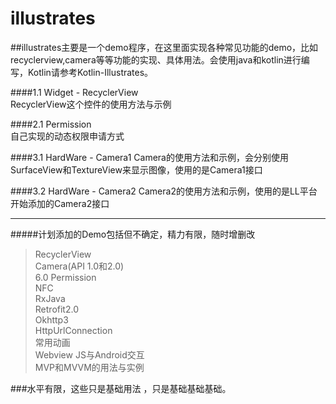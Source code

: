 # illustrates
##illustrates主要是一个demo程序，在这里面实现各种常见功能的demo，比如recyclerview,camera等等功能的实现、具体用法。会使用java和kotlin进行编写，Kotlin请参考Kotlin-Illustrates。

####1.1 Widget - RecyclerView  
RecyclerView这个控件的使用方法与示例  


####2.1 Permission   
自己实现的动态权限申请方式   


####3.1 HardWare - Camera1
Camera的使用方法和示例，会分别使用SurfaceView和TextureView来显示图像，使用的是Camera1接口


####3.2 HardWare - Camera2
Camera2的使用方法和示例，使用的是LL平台开始添加的Camera2接口

___
#####计划添加的Demo包括但不确定，精力有限，随时增删改
>RecyclerView  
>Camera(API 1.0和2.0)  
>6.0 Permission  
>NFC  
>RxJava  
>Retrofit2.0  
>Okhttp3  
>HttpUrlConnection  
>常用动画  
>Webview JS与Android交互  
>MVP和MVVM的用法与实例  



###水平有限，这些只是基础用法 ，只是基础基础基础。